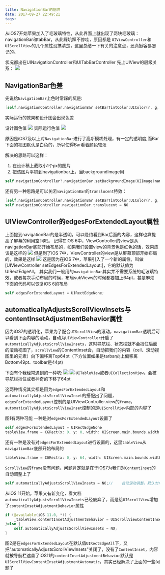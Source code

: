 ```yaml
---
title: NavigationBar的陷阱
date: 2017-09-27 22:49:21
tags:
---
```


从iOS7开始苹果加入了毛玻璃特性，从此界面上就出现了两块毛玻璃：navigationBar和tabBar，从此踩坑踩不停哇，原因都是 `UIViewController`和`UIScrollView`的几个属性没搞清楚，这里总结一下有关的注意点，还真挺容易忘记的。
<!--more-->
状况都出在UINavigationController和UITabBarController
先上UIView的层级关系：
![](assets/NavigationBar的陷阱-482797af.png)

## NavigationBar色差
先说给`NavigationBar`上色时常踩的坑是:
```swift
[self.navigationController.navigationBar setBarTintColor:UIColor(r, g, b)]
```
实际运行的效果和设计图会出现色差

设计图色值
![](assets/NavigationBar的陷阱-febc6a60.png)
实际运行色值
![](assets/NavigationBar的陷阱-2915fd29.png)

原因是iOS7及以上对`NavigationBar`进行了高斯模糊处理，有一定的透明度,而Bar下面的视图默认是白色的，所以使得Bar看着颜色较淡

解决的思路可以这样：
1. 在设计稿上截取小1个px的图片
2. 把该图片平铺到navigationbar上，当backgroundImage用
```swift
self.navigationController?.navigationBar.setBackgroundImage(UIImage(named: "Navigation_BackgroundImage"), for: .default)
```

还有另一种思路是可以关闭`navigationBar`的`translucent`特效：
```swift
[self.navigationController.navigationBar setBarTintColor:UIColor(r, g, b)]
self.navigationController.navigationBar.translucent = NO
```

## UIViewController的edgesForExtendedLayout属性
上面提到navigationBar的是半透明，可以隐约看到Bar后面的内容，这样也算提高了屏幕的利用空间吧。
记得在iOS 6中，ViewController的view是从navigationBar底部开始布局的，如果我们设置view的背景色是红色的话，效果应该是这样的
![](assets/NavigationBar的陷阱-6d48602e.png)
但是到了iOS 7中，ViewController的view是从屏幕顶部开始布局的，效果是这样
![](assets/NavigationBar的陷阱-c80e4710.png)
这是因为在iOS 7中，苹果引入了一个新的属性，叫做[UIViewController setEdgesForExtendedLayout:]，它的默认值为UIRectEdgeAll。
其实我们一般用的`navigationBar`其实并不需要系统的毛玻璃特效，或者每次手动布局的时候，布局subViews的时候都要加上64pt，甚是麻烦
下面的代码可以恢复iOS 6的布局
```swift
self.edgesForExtendedLayout = UIRectEdgeNone;
```

## automaticallyAdjustsScrollViewInsets与contentInsetAdjustmentBehavior属性
因为iOS7的透明化，苹果为了配合`UIScrollView`的滚动，`navigationBar`透明后可以看到下面内容的滚动，自动为`UIViewController`开启了`automaticallyAdjustsScrollViewInsets`，这时导航栏、状态栏就不会挡住后面的滚动视图了，`scrollView`的ContentInset会，自动把我们的内容（cell、滚动视图里的元素）向下偏移离Top64pt（下方位置如果是tarbar向上偏移离Bottom49pt、toolbar是44pt)

下面有个我经常遇到的一种坑:
![](assets/NavigationBar的陷阱-b797126d.png)
![](assets/NavigationBar的陷阱-89599897.png)
`UITableView`或者`UICollectionView`，会被导航栏挡住或者神奇的下移了64pt

这两种情况其实都是因为`edgesForExtendedLayout`和`automaticallyAdjustsScrollViewInset`的搭配出了问题，`edgesForExtendedLayout`控制的是UIViewController.view的`frame`，`automaticallyAdjustsScrollViewInset`控制的是`UIScrollView`内部的内容了

图1有两种可能
一种是对`edgesForExtendedLayout`设置了
```swift
self.edgesForExtendedLayout = UIRectEdgeNone
tableView.frame = CGRect(x: 0, y: 0, width: UIScreen.main.bounds.width, height: UIScreen.main.bounds.height)
```

还有一种是没有对`edgesForExtendedLayout`进行设置的，这里`tableView`从`navigationBar`底部开始布局的
```swift
tableView.frame = CGRect(x: 0, y: 64, width: UIScreen.main.bounds.width, height: UIScreen.main.bounds.height)
```

`ScrollView`的`frame`没有问题，问题肯定就是在于iOS7为我们对`ContentInset`的自动调整上了
```swift
self.automaticallyAdjustsScrollViewInsets = NO;//    自动滚动调整，默认为YES
```
从iOS 11开始，苹果又有新变化，看文档`automaticallyAdjustsScrollViewInsets`已经废弃了，而是给`UIScrollView`增加了`contentInsetAdjustmentBehavior`属性
```swift
if (@available(iOS 11.0, *)) {
    _tableView.contentInsetAdjustmentBehavior = UIScrollViewContentInsetAdjustmentNever;
}else {
    self.automaticallyAdjustsScrollViewInsets = NO;
}
```
图2是在`edgesForExtendedLayout`在默认值`UIRectEdgeAll`下，又把"automaticallyAdjustsScrollViewInsets"关闭了，没有了`ContentInset`，内容就被导航栏遮盖了iOS11的`contentInsetAdjustmentBehavior`默认是`UIScrollViewContentInsetAdjustmentAutomatic`，其实已经解决了上面的一些问题了
